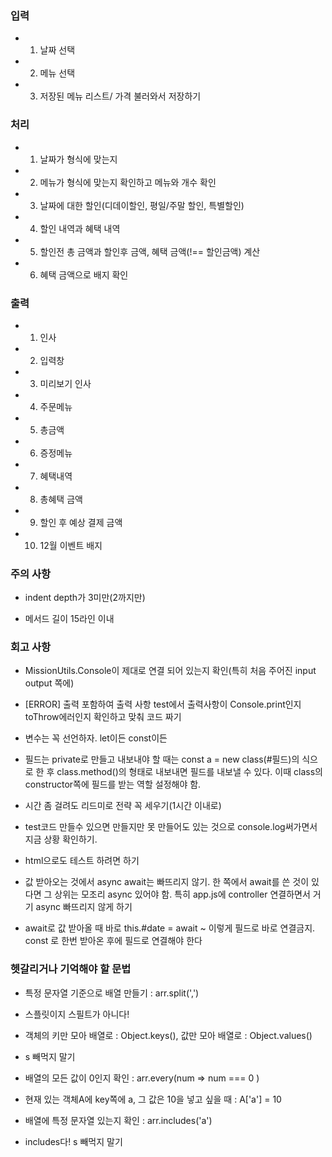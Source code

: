 ### 입력

- 1. 날짜 선택

- 2. 메뉴 선택

- 3. 저장된 메뉴 리스트/ 가격 불러와서 저장하기

### 처리
- 1. 날짜가 형식에 맞는지

- 2. 메뉴가 형식에 맞는지 확인하고 메뉴와 개수 확인

- 3. 날짜에 대한 할인(디데이할인, 평일/주말 할인, 특별할인)

- 4. 할인 내역과 혜택 내역

- 5. 할인전 총 금액과 할인후 금액, 혜택 금액(!== 할인금액) 계산

- 6. 혜택 금액으로 배지 확인

### 출력

- 1. 인사

- 2. 입력창

- 3. 미리보기 인사

- 4. 주문메뉴

- 5. 총금액

- 6. 증정메뉴

- 7. 혜택내역

- 8. 총혜택 금액

- 9. 할인 후 예상 결제 금액

- 10. 12월 이벤트 배지


### 주의 사항

- indent depth가 3미만(2까지만)

- 메서드 길이 15라인 이내


### 회고 사항

- MissionUtils.Console이 제대로 연결 되어 있는지 확인(특히 처음 주어진 input output 쪽에)

- [ERROR] 출력 포함하여 출력 사항 test에서 출력사항이 Console.print인지 toThrow에러인지 확인하고 맞춰 코드 짜기

- 변수는 꼭 선언하자. let이든 const이든

- 필드는 private로 만들고 내보내야 할 때는 const a = new class(#필드)의 식으로 한 후 class.method()의 형태로 내보내면 필드를 내보낼 수 있다. 이때 class의 constructor쪽에 필드를 받는 역할 설정해야 함.

- 시간 좀 걸려도 리드미로 전략 꼭 세우기(1시간 이내로)

- test코드 만들수 있으면 만들지만 못 만들어도 있는 것으로 console.log써가면서 지금 상황 확인하기.

- html으로도 테스트 하려면 하기

- 값 받아오는 것에서 async await는 빠뜨리지 않기. 한 쪽에서 await를 쓴 것이 있다면 그 상위는 모조리 async 있어야 함. 특히 app.js에 controller 연결하면서 거기 async 빠뜨리지 않게 하기

- await로 값 받아올 때 바로 this.#date = await ~ 이렇게 필드로 바로 연결금지. const 로 한번 받아온 후에 필드로 연결해야 한다

### 헷갈리거나 기억해야 할 문법

- 특정 문자열 기준으로 배열 만들기 : arr.split(',')

- 스플릿이지 스필트가 아니다!

- 객체의 키만 모아 배열로 : Object.keys(), 값만 모아 배열로 : Object.values()
- s 빼먹지 말기

- 배열의 모든 값이 0인지 확인 : arr.every(num => num === 0 )

- 현재 있는 객체A에 key쪽에 a, 그 값은 10을 넣고 싶을 때 : A['a'] = 10

- 배열에 특정 문자열 있는지 확인 : arr.includes('a')

- includes다! s 빼먹지 말기